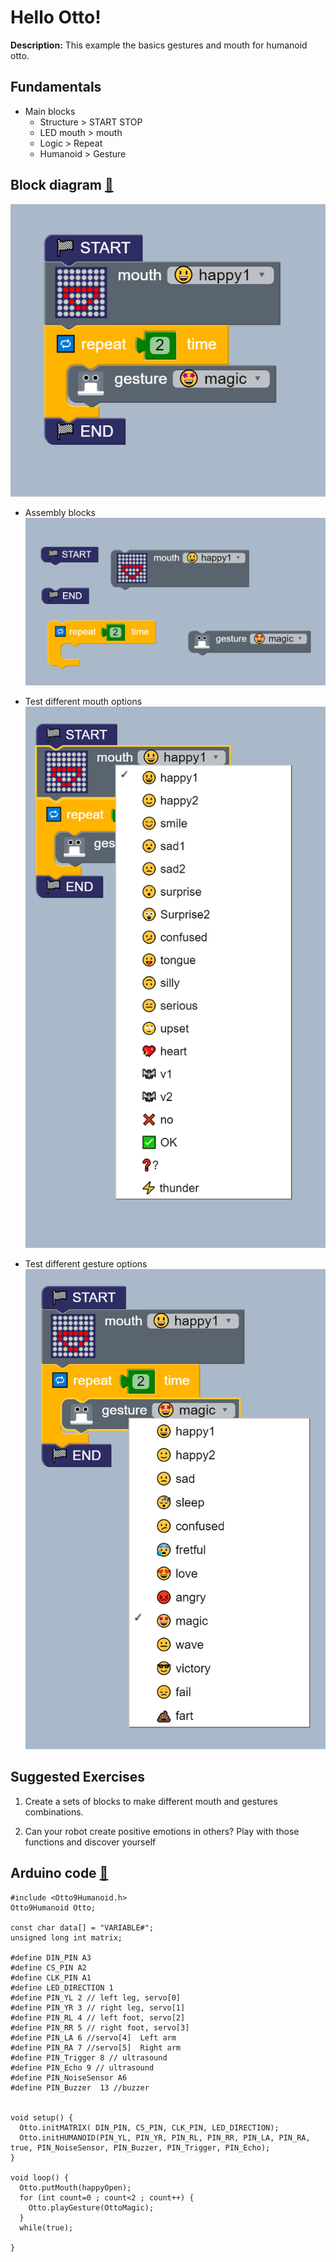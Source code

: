# Hello Otto! 
**Description:** This example the basics gestures and mouth for humanoid otto.

## Fundamentals 
* Main blocks  
    * Structure > START STOP  
    * LED mouth > mouth  
    * Logic > Repeat   
    * Humanoid > Gesture   
    
## Block diagram [:robot:](Otto_block.bloc)   
![i](ho01.PNG)  

* Assembly blocks   
![i](blocks.png)  

* Test different mouth options    
![i](ho02.PNG)  

* Test different gesture options   
![i](ho03.PNG)  

## Suggested Exercises
01. Create a sets of blocks to make different mouth and gestures combinations.

02. Can your robot create positive emotions in others? Play with those functions
and discover yourself

## Arduino code [:green_book:](Otto_Arduino.ino)
```
#include <Otto9Humanoid.h>
Otto9Humanoid Otto;

const char data[] = "VARIABLE#";
unsigned long int matrix;

#define DIN_PIN A3
#define CS_PIN A2
#define CLK_PIN A1
#define LED_DIRECTION 1
#define PIN_YL 2 // left leg, servo[0]
#define PIN_YR 3 // right leg, servo[1]
#define PIN_RL 4 // left foot, servo[2]
#define PIN_RR 5 // right foot, servo[3]
#define PIN_LA 6 //servo[4]  Left arm
#define PIN_RA 7 //servo[5]  Right arm
#define PIN_Trigger 8 // ultrasound
#define PIN_Echo 9 // ultrasound
#define PIN_NoiseSensor A6
#define PIN_Buzzer  13 //buzzer


void setup() {
  Otto.initMATRIX( DIN_PIN, CS_PIN, CLK_PIN, LED_DIRECTION);
  Otto.initHUMANOID(PIN_YL, PIN_YR, PIN_RL, PIN_RR, PIN_LA, PIN_RA, true, PIN_NoiseSensor, PIN_Buzzer, PIN_Trigger, PIN_Echo);
}

void loop() {
  Otto.putMouth(happyOpen);
  for (int count=0 ; count<2 ; count++) {
    Otto.playGesture(OttoMagic);
  }
  while(true);

}
```